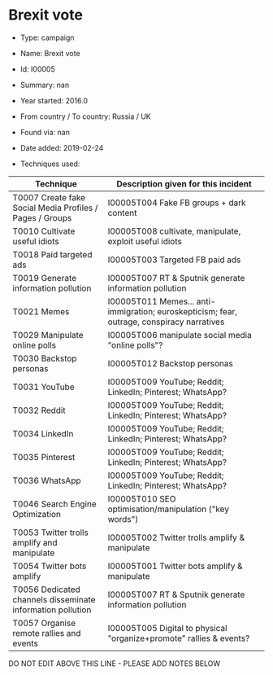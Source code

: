 # Brexit vote

* Type: campaign

* Name: Brexit vote

* Id: I00005

* Summary: nan

* Year started: 2016.0

* From country / To country: Russia / UK

* Found via: nan

* Date added: 2019-02-24

* Techniques used: 

| Technique | Description given for this incident |
| --------- | ------------------------- |
| T0007 Create fake Social Media Profiles / Pages / Groups | I00005T004 Fake FB groups + dark content |
| T0010 Cultivate useful idiots | I00005T008 cultivate, manipulate, exploit useful idiots |
| T0018 Paid targeted ads | I00005T003 Targeted FB paid ads |
| T0019 Generate information pollution | I00005T007 RT & Sputnik generate information pollution |
| T0021 Memes | I00005T011 Memes... anti-immigration; euroskepticism; fear, outrage, conspiracy narratives |
| T0029 Manipulate online polls | I00005T006 manipulate social media "online polls"?  |
| T0030 Backstop personas | I00005T012 Backstop personas |
| T0031 YouTube | I00005T009 YouTube; Reddit; LinkedIn; Pinterest; WhatsApp? |
| T0032 Reddit | I00005T009 YouTube; Reddit; LinkedIn; Pinterest; WhatsApp? |
| T0034 LinkedIn | I00005T009 YouTube; Reddit; LinkedIn; Pinterest; WhatsApp? |
| T0035 Pinterest | I00005T009 YouTube; Reddit; LinkedIn; Pinterest; WhatsApp? |
| T0036 WhatsApp | I00005T009 YouTube; Reddit; LinkedIn; Pinterest; WhatsApp? |
| T0046 Search Engine Optimization | I00005T010 SEO optimisation/manipulation ("key words") |
| T0053 Twitter trolls amplify and manipulate | I00005T002 Twitter trolls amplify & manipulate |
| T0054 Twitter bots amplify | I00005T001 Twitter bots amplify & manipulate |
| T0056 Dedicated channels disseminate information pollution | I00005T007 RT & Sputnik generate information pollution |
| T0057 Organise remote rallies and events | I00005T005 Digital to physical "organize+promote" rallies & events? |

DO NOT EDIT ABOVE THIS LINE - PLEASE ADD NOTES BELOW